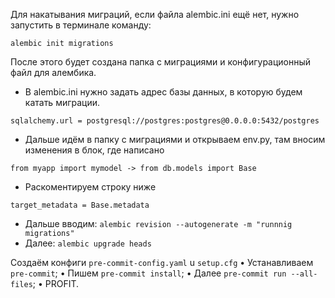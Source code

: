 Для накатывания миграций, если файла alembic.ini ещё нет, нужно запустить в терминале команду:
```
alembic init migrations
```

После этого будет создана папка с миграциями и конфигурационный файл для алембика.

- B alembic.ini нужно задать адрес базы данных, в которую будем катать миграции.
```
sqlalchemy.url = postgresql://postgres:postgres@0.0.0.0:5432/postgres
```

- Дальше идём в папку с миграциями и открываем env.ру, там вносим изменения в блок, где написано
```
from myapp import mymodel -> from db.models import Base
```

- Раскоментируем строку ниже
```
target_metadata = Base.metadata
```

- Дальше вводим: ```alembic revision --autogenerate -m "runnnig migrations"```
- Далее: ```alembic upgrade heads```





Cоздаём конфиги `pre-commit-config.yaml` u `setup.cfg`
• Устанавливаем `pre-commit`;
• Пишем `pre-commit install`;
• Далее `pre-commit run --all-files`;
• PROFIT.